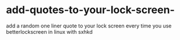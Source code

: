 # add-quotes-to-your-lock-screen-
add a random one liner quote to your lock screen every time you use betterlockscreen in linux with sxhkd 
